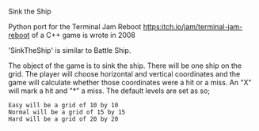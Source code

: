 
Sink the Ship

Python port for the Terminal Jam Reboot
<https:itch.io/jam/terminal-jam-reboot> of a C++ game is wrote in 2008

'SinkTheShip' is similar to Battle Ship.

The object of the game is to sink the ship. There will be one ship on the
grid. The player will choose horizontal and vertical coordinates and the game
will calculate whether those coordinates were a hit or a miss. An "X" will
mark a hit and "*" a miss. The default levels are set as so;

    Easy will be a grid of 10 by 10
    Normal will be a grid of 15 by 15
    Hard will be a grid of 20 by 20
